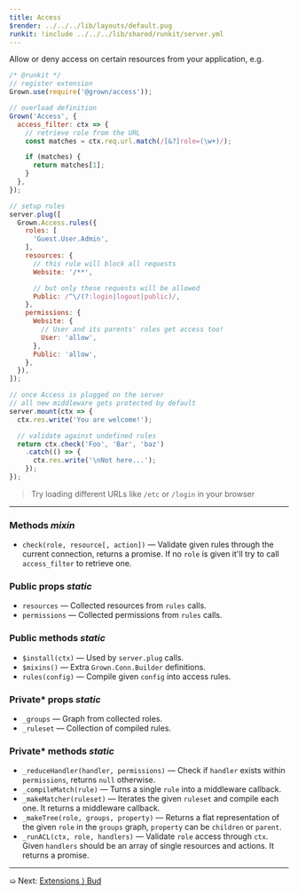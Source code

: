 ```yaml
---
title: Access
$render: ../../../lib/layouts/default.pug
runkit: !include ../../../lib/shared/runkit/server.yml
---
```


Allow or deny access on certain resources from your application, e.g.

```js
/* @runkit */
// register extension
Grown.use(require('@grown/access'));

// overload definition
Grown('Access', {
  access_filter: ctx => {
    // retrieve role from the URL
    const matches = ctx.req.url.match(/[&?]role=(\w+)/);

    if (matches) {
      return matches[1];
    }
  },
});

// setup rules
server.plug([
  Grown.Access.rules({
    roles: [
      'Guest.User.Admin',
    ],
    resources: {
      // this rule will block all requests
      Website: '/**',

      // but only these requests will be allowed
      Public: /^\/(?:login|logout|public)/,
    },
    permissions: {
      Website: {
        // User and its parents' roles get access too!
        User: 'allow',
      },
      Public: 'allow',
    },
  }),
]);

// once Access is plugged on the server
// all new middleware gets protected by default
server.mount(ctx => {
  ctx.res.write('You are welcome!');

  // validate against undefined rules
  return ctx.check('Foo', 'Bar', 'baz')
    .catch(() => {
      ctx.res.write('\nNot here...');
    });
});
```

> Try loading different URLs like `/etc` or `/login` in your browser

---

### Methods <var>mixin</var>

- `check(role, resource[, action])` &mdash; Validate given rules through the current connection, returns a promise.
  If no `role` is given it'll try to call `access_filter` to retrieve one.

### Public props <var>static</var>

- `resources` &mdash; Collected resources from `rules` calls.
- `permissions` &mdash; Collected permissions from `rules` calls.

### Public methods <var>static</var>

- `$install(ctx)` &mdash; Used by `server.plug` calls.
- `$mixins()` &mdash; Extra `Grown.Conn.Builder` definitions.
- `rules(config)` &mdash; Compile given `config` into access rules.

### Private* props <var>static</var>

- `_groups` &mdash; Graph from collected roles.
- `_ruleset` &mdash; Collection of compiled rules.

### Private* methods <var>static</var>

- `_reduceHandler(handler, permissions)` &mdash; Check if `handler` exists within `permissions`, returns `null` otherwise.
- `_compileMatch(rule)` &mdash; Turns a single `rule` into a middleware callback.
- `_makeMatcher(ruleset)` &mdash; Iterates the given `ruleset` and compile each one. It returns a middleware callback.
- `_makeTree(role, groups, property)` &mdash; Returns a flat representation of the given `role` in the `groups` graph, `property` can be `children` or `parent`.
- `_runACL(ctx, role, handlers)` &mdash; Validate `role` access through `ctx`. Given `handlers` should be an array of single resources and actions. It returns a promise.

---

➯ Next: [Extensions &rangle; Bud](./docs/extensions/bud)

